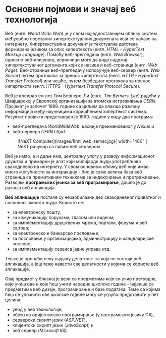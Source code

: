 # Основни појмови и значај веб технологија

Веб (енгл. *World Wide Web*) је у свом најједноставнијем облику систем
међусобно повезаних хипертекстуалних докумената који се налазе на интернету.
Хипертекстуални документ је текстуална датотека формирана језиком за опис
хипертекста (енгл. *HTML - HyperText Markup Language*). Помоћу веб-прегледача
(енгл. *Web Browser*), односно веб-клијената, корисници могу да виде садржај
хипертекстуалног догумента који се назива и веб-страница (енгл. *Web Page*).
Веб-странице веб-прегледачу испоручује веб-сервер (енгл. *Web Server*) путем
протокола за пренос хипертекста (енгл. *HTTP - Hypertext Transfer Protocol*)
или чешће, путем безбедног протокола за пренос хипертекста (енгл. *HTTPS -
Hypertext Transfer Protocol Secure*).

Веб је креирао енглез Тим Бернерс-Ли (енгл. *Tim Berners-Lee*) радећи у
Швајцарској у Европској организацији за атомска истраживања *CERN*. Пројекат је
започет 1989. године са циљем да олакша размену информација међу научницима
коришћењем хипертекст система. Резултат пројекта представљен је 1990. године у
виду два програма:

- веб-прегледача *WorldWideWeb*, касније преименованог у *Nexus* и
- веб-сервера *CERN httpd*.

<figure markdown>
  ![NeXT Computer](images/first_web_server.jpg){ width="480" }
  <figcaption>NeXT рачунар са првим веб сервером</figcaption>
</figure>

Веб је имао, а и даље има, централну улогу у развоју информационог друштва и
примарни је алат који милијарде људи употребљава свакодневно на интернету. У
свом основном облику веб није имао много могућности за интеракцију - био је
само велика база веб страница са примитивним техникама за индексирање и
претраживање. Развојем **програмских језика за веб програмирање**, дошло је до
развоја веб апликација.

**Веб апликације** постале су незаобилазни део свакодневног приватног и
пословног живота људи. Користе се:

- за електронску пошту;
- за комуникацију порукама, гласом или видеом;
- за имплементацију друштвених мрежа, портала, форума и веб сајтова;
- за електронско и банкарско пословање;
- за пословање у организацијама, администрацију и канцеларијске послове;
- за имплементацију сервиса јавне управе итд.

Тешко је пронаћи неку људску делатност за коју не постоји веб апликација, а још
теже навести све делатности у којима се користе веб апликације.

Овај предмет у блиској је вези са предметима које си учио претходне, које учиш
ове и које ћеш учити наредне школске године - највише са предметима веб дизајн,
програмирање и базе података. Теме са којима ћеш се упознати ове школске године
могу се угрубо представити у пет целина:

- увод у веб технологије,
- објектно оријентисано програмирање (у програмском језику C#),
- серверски скрипт језик (*ASP.NET*),
- клијентски скрипт језик (*JavaScript*) и
- веб сервер (*Microsoft IIS*).
